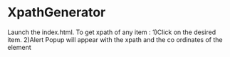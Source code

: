 # XpathGenerator
Launch the index.html.
To get xpath of any item :
1)Click on the desired item.
2)Alert Popup will appear with the xpath and the co ordinates of the element

